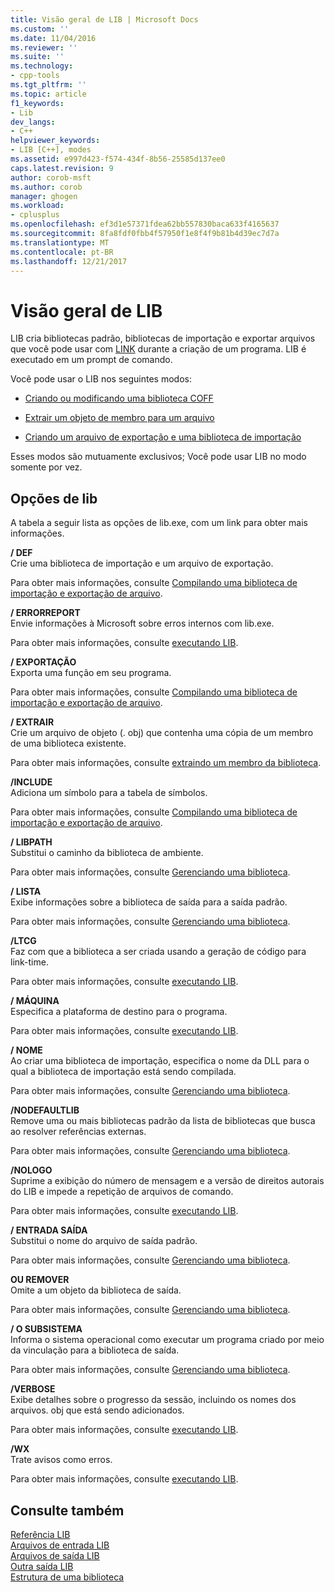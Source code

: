 ```yaml
---
title: Visão geral de LIB | Microsoft Docs
ms.custom: ''
ms.date: 11/04/2016
ms.reviewer: ''
ms.suite: ''
ms.technology:
- cpp-tools
ms.tgt_pltfrm: ''
ms.topic: article
f1_keywords:
- Lib
dev_langs:
- C++
helpviewer_keywords:
- LIB [C++], modes
ms.assetid: e997d423-f574-434f-8b56-25585d137ee0
caps.latest.revision: 9
author: corob-msft
ms.author: corob
manager: ghogen
ms.workload:
- cplusplus
ms.openlocfilehash: ef3d1e57371fdea62bb557830baca633f4165637
ms.sourcegitcommit: 8fa8fdf0fbb4f57950f1e8f4f9b81b4d39ec7d7a
ms.translationtype: MT
ms.contentlocale: pt-BR
ms.lasthandoff: 12/21/2017
---
```

# <a name="overview-of-lib"></a>Visão geral de LIB
LIB cria bibliotecas padrão, bibliotecas de importação e exportar arquivos que você pode usar com [LINK](../../build/reference/linker-options.md) durante a criação de um programa. LIB é executado em um prompt de comando.  
  
 Você pode usar o LIB nos seguintes modos:  
  
-   [Criando ou modificando uma biblioteca COFF](../../build/reference/managing-a-library.md)  
  
-   [Extrair um objeto de membro para um arquivo](../../build/reference/extracting-a-library-member.md)  
  
-   [Criando um arquivo de exportação e uma biblioteca de importação](../../build/reference/working-with-import-libraries-and-export-files.md)  
  
 Esses modos são mutuamente exclusivos; Você pode usar LIB no modo somente por vez.  
  
## <a name="lib-options"></a>Opções de lib  
 A tabela a seguir lista as opções de lib.exe, com um link para obter mais informações.  
  
 **/ DEF**  
 Crie uma biblioteca de importação e um arquivo de exportação.  
  
 Para obter mais informações, consulte [Compilando uma biblioteca de importação e exportação de arquivo](../../build/reference/building-an-import-library-and-export-file.md).  
  
 **/ ERRORREPORT**  
 Envie informações à Microsoft sobre erros internos com lib.exe.  
  
 Para obter mais informações, consulte [executando LIB](../../build/reference/running-lib.md).  
  
 **/ EXPORTAÇÃO**  
 Exporta uma função em seu programa.  
  
 Para obter mais informações, consulte [Compilando uma biblioteca de importação e exportação de arquivo](../../build/reference/building-an-import-library-and-export-file.md).  
  
 **/ EXTRAIR**  
 Crie um arquivo de objeto (. obj) que contenha uma cópia de um membro de uma biblioteca existente.  
  
 Para obter mais informações, consulte [extraindo um membro da biblioteca](../../build/reference/extracting-a-library-member.md).  
  
 **/INCLUDE**  
 Adiciona um símbolo para a tabela de símbolos.  
  
 Para obter mais informações, consulte [Compilando uma biblioteca de importação e exportação de arquivo](../../build/reference/building-an-import-library-and-export-file.md).  
  
 **/ LIBPATH**  
 Substitui o caminho da biblioteca de ambiente.  
  
 Para obter mais informações, consulte [Gerenciando uma biblioteca](../../build/reference/managing-a-library.md).  
  
 **/ LISTA**  
 Exibe informações sobre a biblioteca de saída para a saída padrão.  
  
 Para obter mais informações, consulte [Gerenciando uma biblioteca](../../build/reference/managing-a-library.md).  
  
 **/LTCG**  
 Faz com que a biblioteca a ser criada usando a geração de código para link-time.  
  
 Para obter mais informações, consulte [executando LIB](../../build/reference/running-lib.md).  
  
 **/ MÁQUINA**  
 Especifica a plataforma de destino para o programa.  
  
 Para obter mais informações, consulte [executando LIB](../../build/reference/running-lib.md).  
  
 **/ NOME**  
 Ao criar uma biblioteca de importação, especifica o nome da DLL para o qual a biblioteca de importação está sendo compilada.  
  
 Para obter mais informações, consulte [Gerenciando uma biblioteca](../../build/reference/managing-a-library.md).  
  
 **/NODEFAULTLIB**  
 Remove uma ou mais bibliotecas padrão da lista de bibliotecas que busca ao resolver referências externas.  
  
 Para obter mais informações, consulte [Gerenciando uma biblioteca](../../build/reference/managing-a-library.md).  
  
 **/NOLOGO**  
 Suprime a exibição do número de mensagem e a versão de direitos autorais do LIB e impede a repetição de arquivos de comando.  
  
 Para obter mais informações, consulte [executando LIB](../../build/reference/running-lib.md).  
  
 **/ ENTRADA SAÍDA**  
 Substitui o nome do arquivo de saída padrão.  
  
 Para obter mais informações, consulte [Gerenciando uma biblioteca](../../build/reference/managing-a-library.md).  
  
 **OU REMOVER**  
 Omite a um objeto da biblioteca de saída.  
  
 Para obter mais informações, consulte [Gerenciando uma biblioteca](../../build/reference/managing-a-library.md).  
  
 **/ O SUBSISTEMA**  
 Informa o sistema operacional como executar um programa criado por meio da vinculação para a biblioteca de saída.  
  
 Para obter mais informações, consulte [Gerenciando uma biblioteca](../../build/reference/managing-a-library.md).  
  
 **/VERBOSE**  
 Exibe detalhes sobre o progresso da sessão, incluindo os nomes dos arquivos. obj que está sendo adicionados.  
  
 Para obter mais informações, consulte [executando LIB](../../build/reference/running-lib.md).  
  
 **/WX**  
 Trate avisos como erros.  
  
 Para obter mais informações, consulte [executando LIB](../../build/reference/running-lib.md).  
  
## <a name="see-also"></a>Consulte também  
 [Referência LIB](../../build/reference/lib-reference.md)   
 [Arquivos de entrada LIB](../../build/reference/lib-input-files.md)   
 [Arquivos de saída LIB](../../build/reference/lib-output-files.md)   
 [Outra saída LIB](../../build/reference/other-lib-output.md)   
 [Estrutura de uma biblioteca](../../build/reference/structure-of-a-library.md)